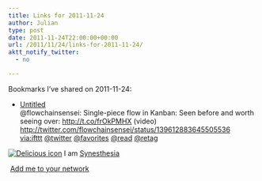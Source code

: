 ```yaml
---
title: Links for 2011-11-24
author: Julian
type: post
date: 2011-11-24T22:00:00+00:00
url: /2011/11/24/links-for-2011-11-24/
aktt_notify_twitter:
  - no

---
```

Bookmarks I&#8217;ve shared on 2011-11-24:

  * [Untitled][1]  
    @flowchainsensei: Single-piece flow in Kanban: Seen before and worth seeing over: http://t.co/frOkPMHX (video) http://twitter.com/flowchainsensei/status/139612883645505536  
    [via:ifttt][2]  [@twitter][3]  [@favorites][4]  [@read][5]  [@retag][6] 

<p class="deliciouslink">
  <a href="http://del.icio.us/synesthesia" title="See all my bookmarks on del.icio.us"><img src="https://www.synesthesia.co.uk/images/deliciousicon.jpg" alt="Delicious icon" /></a>&nbsp;I am <a href="http://del.icio.us/synesthesia" title="See all my bookmarks on del.icio.us">Synesthesia</a>
</p>

<p class="deliciouslink">
  <a href="http://del.icio.us/network?add=synesthesia" title="Add me to your del.icio.us network"><img src="https://www.synesthesia.co.uk/images/add.gif" alt="" /></a>&nbsp;<a href="http://del.icio.us/network?add=synesthesia" title="Add me to your del.icio.us network">Add me to your network</a>
</p>

 [1]: http://t.co/frOkPMHX
 [2]: http://www.delicious.com/synesthesia/via%3Aifttt
 [3]: http://www.delicious.com/synesthesia/+%40twitter
 [4]: http://www.delicious.com/synesthesia/+%40favorites
 [5]: http://www.delicious.com/synesthesia/+%40read
 [6]: http://www.delicious.com/synesthesia/+%40retag